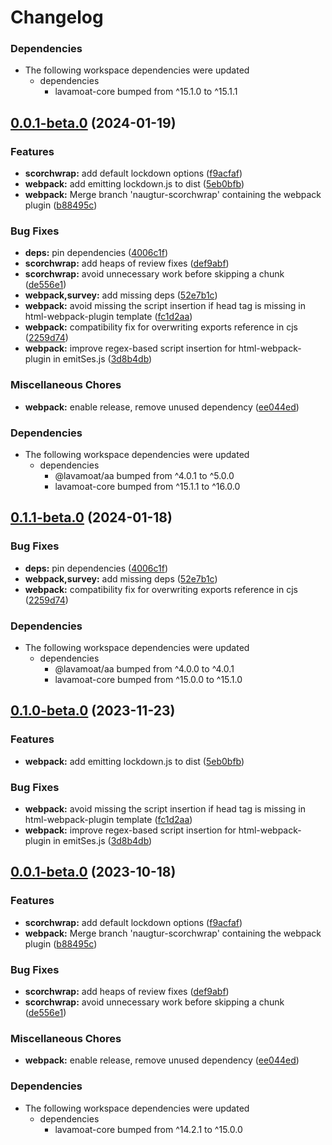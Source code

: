 # Changelog

### Dependencies

* The following workspace dependencies were updated
  * dependencies
    * lavamoat-core bumped from ^15.1.0 to ^15.1.1

## [0.0.1-beta.0](https://github.com/boneskull/LavaMoat/compare/webpack-v0.1.2-beta.0...webpack-v0.0.1-beta.0) (2024-01-19)


### Features

* **scorchwrap:** add default lockdown options ([f9acfaf](https://github.com/boneskull/LavaMoat/commit/f9acfaf6c47c4d1ac9922acd9a3afe7e7153de4c))
* **webpack:** add emitting lockdown.js to dist ([5eb0bfb](https://github.com/boneskull/LavaMoat/commit/5eb0bfbf18936485e627e423c1818e65bdfd111d))
* **webpack:** Merge branch 'naugtur-scorchwrap' containing the webpack plugin ([b88495c](https://github.com/boneskull/LavaMoat/commit/b88495c50471bd3347a6a1c4ba18b994458209cf))


### Bug Fixes

* **deps:** pin dependencies ([4006c1f](https://github.com/boneskull/LavaMoat/commit/4006c1f386c3024e8a8092ded9b98ede20de084e))
* **scorchwrap:** add heaps of review fixes ([def9abf](https://github.com/boneskull/LavaMoat/commit/def9abf045498d3e6149ea9e72d56c5aae92a3f2))
* **scorchwrap:** avoid unnecessary work before skipping a chunk ([de556e1](https://github.com/boneskull/LavaMoat/commit/de556e160e6812f4418bf431802b97280eb27edb))
* **webpack,survey:** add missing deps ([52e7b1c](https://github.com/boneskull/LavaMoat/commit/52e7b1ce3a3302f119bc5ff44aa298c21f77b255))
* **webpack:** avoid missing the script insertion if head tag is missing in html-webpack-plugin template ([fc1d2aa](https://github.com/boneskull/LavaMoat/commit/fc1d2aadc1c7d68a882f71ae696b21f8c09e6f73))
* **webpack:** compatibility fix for overwriting exports reference in cjs ([2259d74](https://github.com/boneskull/LavaMoat/commit/2259d74c23f627cb4839370ffc1dc98813b495d6))
* **webpack:** improve regex-based script insertion for html-webpack-plugin in emitSes.js ([3d8b4db](https://github.com/boneskull/LavaMoat/commit/3d8b4db8853e6fc8bea133e11e204e7360dcf557))


### Miscellaneous Chores

* **webpack:** enable release, remove unused dependency ([ee044ed](https://github.com/boneskull/LavaMoat/commit/ee044ed0ee2ea0d2b7a368aec7d6f7f7d5873b85))


### Dependencies

* The following workspace dependencies were updated
  * dependencies
    * @lavamoat/aa bumped from ^4.0.1 to ^5.0.0
    * lavamoat-core bumped from ^15.1.1 to ^16.0.0

## [0.1.1-beta.0](https://github.com/LavaMoat/LavaMoat/compare/webpack-v0.1.0-beta.0...webpack-v0.1.1-beta.0) (2024-01-18)


### Bug Fixes

* **deps:** pin dependencies ([4006c1f](https://github.com/LavaMoat/LavaMoat/commit/4006c1f386c3024e8a8092ded9b98ede20de084e))
* **webpack,survey:** add missing deps ([52e7b1c](https://github.com/LavaMoat/LavaMoat/commit/52e7b1ce3a3302f119bc5ff44aa298c21f77b255))
* **webpack:** compatibility fix for overwriting exports reference in cjs ([2259d74](https://github.com/LavaMoat/LavaMoat/commit/2259d74c23f627cb4839370ffc1dc98813b495d6))


### Dependencies

* The following workspace dependencies were updated
  * dependencies
    * @lavamoat/aa bumped from ^4.0.0 to ^4.0.1
    * lavamoat-core bumped from ^15.0.0 to ^15.1.0

## [0.1.0-beta.0](https://github.com/LavaMoat/LavaMoat/compare/webpack-v0.0.1-beta.0...webpack-v0.1.0-beta.0) (2023-11-23)


### Features

* **webpack:** add emitting lockdown.js to dist ([5eb0bfb](https://github.com/LavaMoat/LavaMoat/commit/5eb0bfbf18936485e627e423c1818e65bdfd111d))


### Bug Fixes

* **webpack:** avoid missing the script insertion if head tag is missing in html-webpack-plugin template ([fc1d2aa](https://github.com/LavaMoat/LavaMoat/commit/fc1d2aadc1c7d68a882f71ae696b21f8c09e6f73))
* **webpack:** improve regex-based script insertion for html-webpack-plugin in emitSes.js ([3d8b4db](https://github.com/LavaMoat/LavaMoat/commit/3d8b4db8853e6fc8bea133e11e204e7360dcf557))

## [0.0.1-beta.0](https://github.com/LavaMoat/LavaMoat/compare/webpack-v0.0.1-beta.0...webpack-v0.0.1-beta.0) (2023-10-18)


### Features

* **scorchwrap:** add default lockdown options ([f9acfaf](https://github.com/LavaMoat/LavaMoat/commit/f9acfaf6c47c4d1ac9922acd9a3afe7e7153de4c))
* **webpack:** Merge branch 'naugtur-scorchwrap' containing the webpack plugin ([b88495c](https://github.com/LavaMoat/LavaMoat/commit/b88495c50471bd3347a6a1c4ba18b994458209cf))


### Bug Fixes

* **scorchwrap:** add heaps of review fixes ([def9abf](https://github.com/LavaMoat/LavaMoat/commit/def9abf045498d3e6149ea9e72d56c5aae92a3f2))
* **scorchwrap:** avoid unnecessary work before skipping a chunk ([de556e1](https://github.com/LavaMoat/LavaMoat/commit/de556e160e6812f4418bf431802b97280eb27edb))


### Miscellaneous Chores

* **webpack:** enable release, remove unused dependency ([ee044ed](https://github.com/LavaMoat/LavaMoat/commit/ee044ed0ee2ea0d2b7a368aec7d6f7f7d5873b85))


### Dependencies

* The following workspace dependencies were updated
  * dependencies
    * lavamoat-core bumped from ^14.2.1 to ^15.0.0
